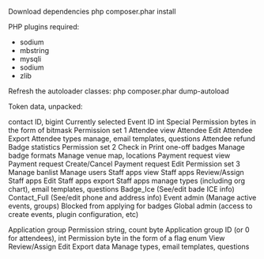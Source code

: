 Download dependencies
 php composer.phar  install

 PHP plugins required:

 - sodium
 - mbstring
 - mysqli
 - sodium
 - zlib

Refresh the autoloader classes:
php composer.phar  dump-autoload


Token data, unpacked:

  contact ID, bigint
  Currently selected Event ID int
  Special Permission bytes in the form of bitmask
    Permission set 1
      Attendee view
      Attendee Edit
      Attendee Export
      Attendee types manage, email templates, questions
      Attendee refund
      Badge statistics
    Permission set 2
      Check in
      Print one-off badges
      Manage badge formats
      Manage venue map, locations
      Payment request view
      Payment request Create/Cancel
      Payment request Edit
    Permission set 3
      Manage banlist
      Manage users
      Staff apps view
      Staff apps Review/Assign
      Staff apps Edit
      Staff apps export
      Staff apps manage types (including org chart), email templates, questions
      Badge_Ice (See/edit bade ICE info)
      Contact_Full (See/edit phone and address info)
      Event admin (Manage active events, groups)
      Blocked from applying for badges
      Global admin (access to create events, plugin configuration, etc)

  Application group Permission string, count byte
    Application group ID (or 0 for attendees), int
    Permission byte in the form of a flag enum
      View
      Review/Assign
      Edit
      Export data
      Manage types, email templates, questions
